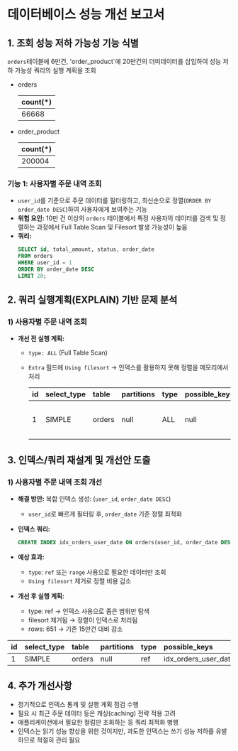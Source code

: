 # 데이터베이스 성능 개선 보고서

## 1. 조회 성능 저하 가능성 기능 식별

`orders`테이블에 6만건, 'order_product`에 20만건의 더미데이터를 삽입하여 성능 저하 가능성 쿼리의 실행 계획을 조회
- orders
  
  | count\(\*\) |
  | :--- |
  | 66668 |

- order_product

  | count\(\*\) |
    | :--- |
    | 200004 |


### 기능 1: 사용자별 주문 내역 조회

*   `user_id`를 기준으로 주문 데이터를 필터링하고, 최신순으로 정렬(`ORDER BY order_date DESC`)하여 사용자에게 보여주는 기능
*   **위험 요인:** 10만 건 이상의 `orders` 테이블에서 특정 사용자의 데이터를 검색 및 정렬하는 과정에서 Full Table Scan 및 Filesort 발생 가능성이 높음
*   **쿼리:**
    ```sql
    SELECT id, total_amount, status, order_date
    FROM orders
    WHERE user_id = 1
    ORDER BY order_date DESC
    LIMIT 20;
    ```

## 2. 쿼리 실행계획(EXPLAIN) 기반 문제 분석

### 1) 사용자별 주문 내역 조회

*   **개선 전 실행 계획:**
    *   `type: ALL` (Full Table Scan)
    *   `Extra` 필드에 `Using filesort` → 인덱스를 활용하지 못해 정렬을 메모리에서 처리
    
        | id | select\_type | table | partitions | type | possible\_keys | key | key\_len | ref | rows | filtered | Extra |
        | :--- | :--- | :--- | :--- | :--- | :--- | :--- | :--- | :--- | :--- | :--- | :--- |
        | 1 | SIMPLE | orders | null | ALL | null | null | null | null | 150914 | 10 | Using where; Using filesort |


## 3. 인덱스/쿼리 재설계 및 개선안 도출

### 1) 사용자별 주문 내역 조회 개선

*   **해결 방안:** 복합 인덱스 생성: (`user_id`, `order_date DESC`)
    *   `user_id`로 빠르게 필터링 후, `order_date` 기준 정렬 최적화
*   **인덱스 쿼리:**
    ```sql
    CREATE INDEX idx_orders_user_date ON orders(user_id, order_date DESC);
    ```
*   **예상 효과:**
    *   `type`: `ref` 또는 `range` 사용으로 필요한 데이터만 조회
    *   `Using filesort` 제거로 정렬 비용 감소

*   **개선 후 실행 계획:**
    *   type: ref → 인덱스 사용으로 좁은 범위만 탐색
    *   filesort 제거됨 → 정렬이 인덱스로 처리됨
    *   rows: 651 → 기존 15만건 대비 감소

| id | select\_type | table | partitions | type | possible\_keys | key | key\_len | ref | rows | filtered | Extra |
  | :--- | :--- | :--- | :--- | :--- | :--- | :--- | :--- | :--- | :--- | :--- | :--- |
  | 1 | SIMPLE | orders | null | ref | idx\_orders\_user\_date | idx\_orders\_user\_date | 8 | const | 651 | 100 | null |



## 4. 추가 개선사항

*   정기적으로 인덱스 통계 및 실행 계획 점검 수행
*   필요 시 최근 주문 데이터 등은 캐싱(caching) 전략 적용 고려
*   애플리케이션에서 필요한 컬럼만 조회하는 등 쿼리 최적화 병행
*   인덱스는 읽기 성능 향상을 위한 것이지만, 과도한 인덱스는 쓰기 성능 저하를 유발하므로 적절히 관리 필요
